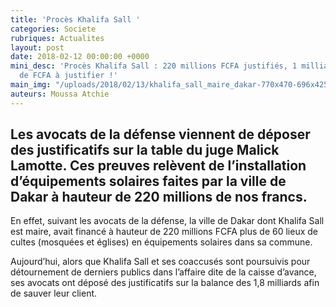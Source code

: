 ```yaml
---
title: 'Procès Khalifa Sall '
categories: Societe
rubriques: Actualites
layout: post
date: 2018-02-12 00:00:00 +0000
mini_desc: 'Procès Khalifa Sall : 220 millions FCFA justifiés, 1 milliard 580 millions
  de FCFA à justifier !'
main_img: "/uploads/2018/02/13/khalifa_sall_maire_dakar-770x470-696x425.jpg"
auteurs: Moussa Atchie
---
```

## Les avocats de la défense viennent de déposer des justificatifs sur la table du juge Malick Lamotte. Ces preuves relèvent de l’installation d’équipements solaires faites par la ville de Dakar à hauteur de 220 millions de nos francs.

En effet, suivant les avocats de la défense, la ville de Dakar dont Khalifa Sall est maire, avait financé à hauteur de 220 millions FCFA plus de 60 lieux de cultes (mosquées et églises) en équipements solaires dans sa commune.

Aujourd’hui, alors que Khalifa Sall et ses coaccusés sont poursuivis pour détournement de derniers publics dans l’affaire dite de la caisse d’avance, ses avocats ont déposé des justificatifs sur la balance des 1,8 milliards afin de sauver leur client.